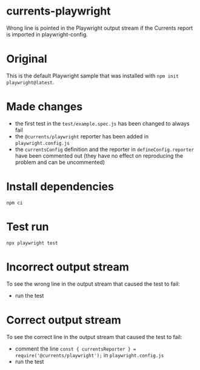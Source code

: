 # currents-playwright
Wrong line is pointed in the Playwright output stream if the Currents report is imported in playwright-config.

# Original
This is the default Playwright sample that was installed with `npm init playwright@latest`.

# Made changes
- the first test in the `test/example.spec.js` has been changed to always fail
- the `@currents/playwright` reporter has been added in `playwright.config.js`
- the `currentsConfig` definition and the reporter in `defineConfig.reporter` have been commented out (they have no effect on reproducing the problem and can be uncommented)


# Install dependencies
```
npm ci
```

# Test run
```
npx playwright test
```

# Incorrect output stream
To see the wrong line in the output stream that caused the test to fail:
- run the test

# Correct output stream
To see the correct line in the output stream that caused the test to fail:
- comment the line `const { currentsReporter } = require('@currents/playwright');` in `playwright.config.js` 
- run the test
